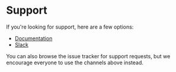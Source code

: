 # Support

If you're looking for support, here are a few options:

- [Documentation](http://docs.php-http.org)
- [Slack](http://slack.httplug.io)

You can also browse the issue tracker for support requests,
but we encourage everyone to use the channels above instead.
